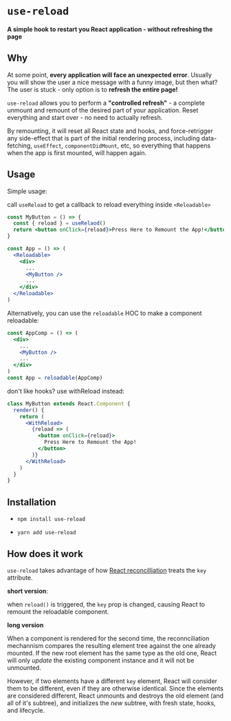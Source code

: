 # `use-reload`

**A simple hook to restart you React application - without refreshing the page**

## Why

At some point, **every application will face an unexpected error**.
Usually you will show the user a nice message with a funny image, but then what? The user is stuck - only option is to **refresh the entire page!**

`use-reload` allows you to perform a **"controlled refresh"** - a complete unmount and remount of the desired part of your application. Reset everything and start over - no need to actually refresh.

By remounting, it will reset all React state and hooks, and force-retrigger any side-effect that is part of the initial rendering process, including data-fetching, `useEffect`, `componentDidMount`, etc, so everything that happens when the app is first mounted, will happen again.

## Usage

Simple usage:

call `useReload` to get a callback to reload everything inside `<Reloadable>`

```jsx
const MyButton = () => {
  const { reload } = useRelaod()
  return <button onClick={reload}>Press Here to Remount the App!</button>
}

const App = () => (
  <Reloadable>
    <div>
      ...
      <MyButton />
      ...
    </div>
  </Reloadable>
)
```

Alternatively, you can use the `reloadable` HOC to make a component reloadable:

```jsx
const AppComp = () => (
  <div>
    ...
    <MyButton />
    ...
  </div>
)
const App = reloadable(AppComp)
```

don't like hooks? use withReload instead:

```jsx
class MyButton extends React.Component {
  render() {
    return (
      <WithReload>
        {reload => (
          <button onClick={reload}>
            Press Here to Remount the App!
          </button>
        )}
      </WithReload>
    )
  }
}

```

## Installation

- ```
  npm install use-reload
  ```
- ```
  yarn add use-reload
  ```

## How does it work
`use-reload` takes advantage of how [React reconcilliation](https://reactjs.org/docs/reconciliation.html#keys) treats the `key` attribute. 

**short version**:

when `reload()` is triggered, the `key` prop is changed, causing React to  remount the reloadable component.

**long version**

When a component is rendered for the second time, the reconnciliation mechannism compares the resulting element tree against the one already mounted. If the new root element has the same type as the old one, React will only *update* the existing component instance and it will not be unmounted.

However, if two elements have a different `key` element, React will consider them to be different, even if they are otherwise identical. Since the elements are considered different, React unmounts and destroys the old element (and all of it's subtree), and initializes the *new* subtree, with fresh state, hooks, and lifecycle.
